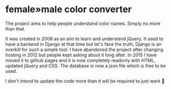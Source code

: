 # female»male color converter 

The project aims to help people understand color names. Simply no more than that.

It was created in 2008 as an aim to learn and understand jQuery. It used to have a backend in Django at that time but let's face the truth, Django is an overkill for such a simple tool. I have abandoned the project after changing hosting in 2012 but people kept asking about it long after. In 2015 I have moved it to github pages and it is now completely readonly with HTML, updated jQuery and CSS. The database is now a json file which is free to be used.

I don't intend to update the code more than it will be required to just work 🍒
